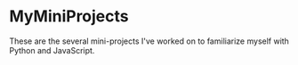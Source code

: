 # MyMiniProjects

These are the several mini-projects I've worked on to familiarize myself
with Python and JavaScript.
